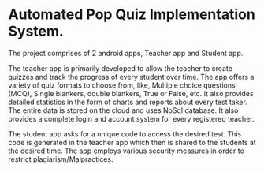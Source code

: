 # Automated Pop Quiz Implementation System.

The project comprises of 2 android apps, Teacher app and Student app.

The teacher app is primarily developed to allow the teacher to create quizzes and track the progress of every student over time. The app offers a variety of quiz formats to choose from, like, Multiple choice questions (MCQ), Single blankers, double blankers, True or False, etc. It also provides detailed statistics in the form of charts and reports about every test taker. The entire data is stored on the cloud and uses NoSql database. It also provides a complete login and account system for every registered teacher.

The student app asks for a unique code to access the desired test. This code is generated in the teacher app which then is shared to the students at the desired time. The app employs various security measures in order to restrict plagiarism/Malpractices.
